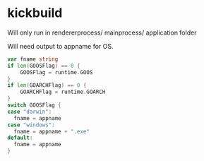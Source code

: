 # kickbuild

Will only run in
    rendererprocess/
    mainprocess/
    application folder

Will need output to appname for OS.

``` go
var fname string
if len(GOOSFlag) == 0 {
    GOOSFlag = runtime.GOOS
}
if len(GOARCHFlag) == 0 {
    GOARCHFlag = runtime.GOARCH
}
switch GOOSFlag {
case "darwin":
  fname = appname
case "windows":
  fname = appname + ".exe"
default:
  fname = appname
}
```
